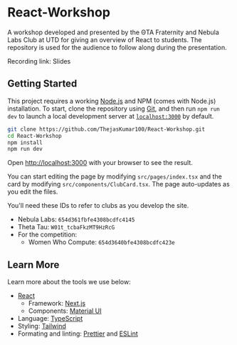 # React-Workshop

A workshop developed and presented by the ΘTA Fraternity and Nebula Labs Club at UTD for giving an overview of React to students.
The repository is used for the audience to follow along during the presentation.

Recording link: <mmm>
Slides

## Getting Started

This project requires a working [Node.js](https://nodejs.org/en/) and NPM (comes with Node.js)
installation. To start, clone the repository using [Git](https://git-scm.com/), and then run `npm run dev` to launch
a local development server at [`localhost:3000`](https://localhost:3000) by default.

```bash
git clone https://github.com/ThejasKumar100/React-Workshop.git
cd React-Workshop
npm install
npm run dev
```

Open [http://localhost:3000](http://localhost:3000) with your browser to see the result.

You can start editing the page by modifying `src/pages/index.tsx` and the card by modifying `src/components/ClubCard.tsx`. The page auto-updates as you edit the files.

You'll need these IDs to refer to clubs as you develop the site.

- Nebula Labs: `654d361fbfe4308bcdfc4145`
- Theta Tau: `W01t_tcbaFkzMT9HzRcG`
- For the competition:
  - Women Who Compute: `654d3640bfe4308bcdfc423e`

## Learn More

Learn more about the tools we use below:

- [React](https://react.dev/)
  - Framework: [Next.js](https://nextjs.org/)
  - Components: [Material UI](https://mui.com/)
- Language: [TypeScript](https://www.typescriptlang.org/)
- Styling: [Tailwind](https://tailwindcss.com/)
- Formating and linting: [Prettier](https://prettier.io/) and [ESLint](https://eslint.org/)
